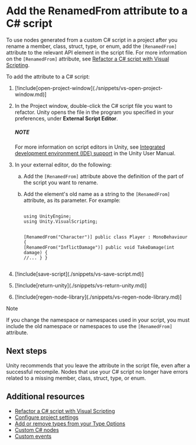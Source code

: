 # Add the RenamedFrom attribute to a C# script

To use nodes generated from a custom C# script in a project after you rename a member, class, struct, type, or enum, add
the `[RenamedFrom]` attribute to the relevant API element in the script file. For more information on
the `[RenamedFrom]` attribute, see [Refactor a C# script with Visual Scripting](vs-refactoring.md).

To add the attribute to a C# script:

<ol>
<li><p>[!include[open-project-window](./snippets/vs-open-project-window.md)]</p></li>
<li><p>In the Project window, double-click the C# script file you want to refactor. Unity opens the file in the program you specified in your preferences, under <strong>External Script Editor</strong>.</p>
<div class="NOTE"><h5>NOTE</h5><p>For more information on script editors in Unity, see <a href="https://docs.unity3d.com/Manual/ScriptingToolsIDEs.html">Integrated development environment (IDE) support</a> in the Unity User Manual.</p></div>
</li>
<li><p>In your external editor, do the following:</p>
<ol type="a">
<li><p>Add the <code>[RenamedFrom]</code> attribute above the definition of the part of the script you want to rename.</p></li>
<li><p>Add the element's old name as a string to the <code>[RenamedFrom]</code> attribute, as its parameter. For example:</p></li>
<pre><code class="lang-C#">
using UnityEngine; 
using Unity.VisualScripting; 

[RenamedFrom(&quot;Character&quot;)]
public class Player : MonoBehaviour
{
[RenamedFrom(&quot;InflictDamage&quot;)]
public void TakeDamage(int damage)
{
//...
}
}
</code></pre>
</ol></li>
<li><p>[!include[save-script](./snippets/vs-save-script.md)]</p></li>
<li><p>[!include[return-unity](./snippets/vs-return-unity.md)]</p></li>
<li><p>[!include[regen-node-library](./snippets/vs-regen-node-library.md)]</p></li>
</ol>

> [!NOTE]
> If you change the namespace or namespaces used in your script, you must include the old namespace or namespaces to use
> the `[RenamedFrom]` attribute.

## Next steps

Unity recommends that you leave the attribute in the script file, even after a successful recompile. Nodes that use your
C# script no longer have errors related to a missing member, class, struct, type, or enum.

## Additional resources

- [Refactor a C# script with Visual Scripting](vs-refactor-add-attribute.md)
- [Configure project settings](vs-configuration.md)
- [Add or remove types from your Type Options](vs-add-remove-type-options.md)
- [Custom C# nodes](vs-create-custom-node.md)
- [Custom events](vs-custom-events.md)